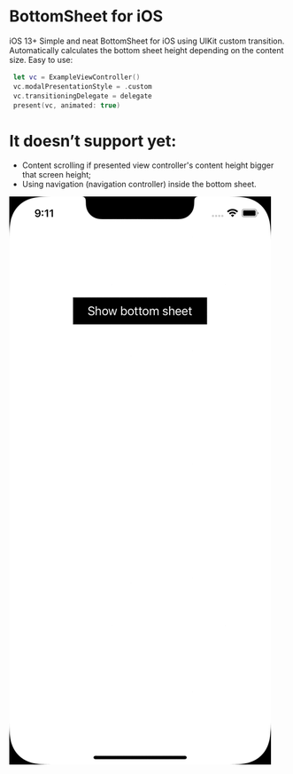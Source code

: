 # BottomSheet for iOS
iOS 13+
Simple and neat BottomSheet for iOS using UIKit custom transition.
Automatically calculates the bottom sheet height depending on the content size.
Easy to use:
```swift
 let vc = ExampleViewController()
 vc.modalPresentationStyle = .custom
 vc.transitioningDelegate = delegate
 present(vc, animated: true)
```

It doesn’t support yet:
========
- Content scrolling if presented view controller's content height bigger that screen height;
- Using navigation (navigation controller) inside the bottom sheet.

![BottomSheet gif](bottom_sheet.gif)
